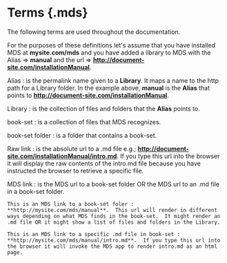 # Terms {.mds}

The following terms are used throughout the documentation. 

For the purposes of these definitions let's assume that you have installed MDS at **mysite.com/mds** and you have added a library to MDS with the Alias => **manual** and the url => **http://document-site.com/installationManual**.

Alias
: is the permalink name given to a **Library**.  It maps a name to the http path for a Library folder.  In the example above, **manual** is the **Alias** that points to **http://document-site.com/installationManual**.

Library
: is the collection of files and folders that the **Alias** points to.

book-set
: is a collection of files that MDS recognizes.

book-set folder
: is a folder that contains a book-set.

Raw link
: is the absolute url to a .md file e.g.; **http://document-site.com/installationManual/intro.md**.  If you type this url into the browser it will display the raw contents of the intro.md file because you have instructed the browser to retrieve a specific file.

MDS link
: is the MDS url to a book-set folder OR the MDS url to an .md file in a book-set folder.

	This is an MDS link to a book-set foler : **http://mysite.com/mds/manual**.  This url will render in different ways depending on what MDS finds in the book-set.  It might render an .md file OR it might show a list of files and folders in the Library.

	This is an MDS link to a specific .md file in book-set : **http://mysite.com/mds/manual/intro.md**.  If you type this url into the browser it will invoke the MDS app to render intro.md as an html page.

